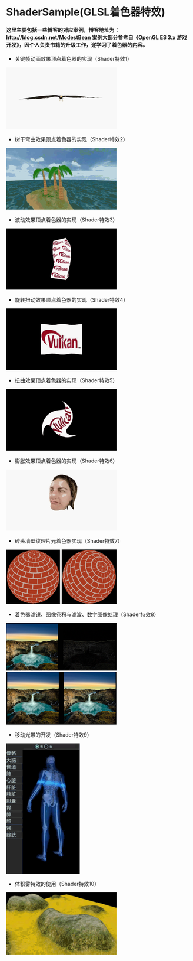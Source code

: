 # ShaderSample(GLSL着色器特效)

#### 这里主要包括一些博客的对应案例，博客地址为：<http://blog.csdn.net/ModestBean>  案例大部分参考自《OpenGL ES 3.x 游戏开发》，因个人负责书籍的升级工作，遂学习了着色器的内容。

- 关键帧动画效果顶点着色器的实现（Shader特效1）

<img src="./result/r1.gif" width=300>

- 树干弯曲效果顶点着色器的实现（Shader特效2）

<img src="./result/r2.gif" width=300>

- 波动效果顶点着色器的实现（Shader特效3）

<img src="./result/r3.gif" width=300>

- 旋转扭动效果顶点着色器的实现（Shader特效4）

<img src="./result/r4.gif" width=300>

- 扭曲效果顶点着色器的实现（Shader特效5）

<img src="./result/r5.gif" width=300>

- 膨胀效果顶点着色器的实现（Shader特效6）

<img src="./result/r6.gif" width=300>

- 砖头墙壁纹理片元着色器实现（Shader特效7）

<img src="./result/zhuan.png" width=300>

- 着色器滤镜、图像卷积与滤波、数字图像处理（Shader特效8）

<img src="./result/shu1.png" width=300>

<img src="./result/shu2.png" width=300>

- 移动光带的开发（Shader特效9）

<img src="./result/r9.gif" width=200>

- 体积雾特效的使用（Shader特效10）

<img src="./result/r10.gif" width=300>

